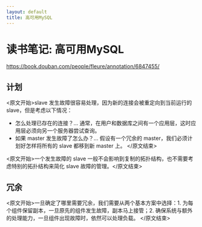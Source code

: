 ```yaml
---
layout: default
title: 高可用MySQL
---
```


# 读书笔记: 高可用MySQL

<https://book.douban.com/people/fleure/annotation/6847455/>
## 计划

<原文开始>slave 发生故障很容易处理，因为新的连接会被重定向到当前运行的 slave，但是考虑以下情况：

- 怎么处理已存在的连接？... 通常，在用户和数据库之间有一个应用层，这时应用层必须向另一个服务器尝试查询。
- 如果 master 发生故障了怎么办？... 假设有一个冗余的 master，我们必须计划好怎样将所有的 slave 都移到新 master 上。
</原文结束>

<原文开始>一个发生故障的 slave 一般不会影响到复制的拓扑结构，也不需要考虑特别的拓扑结构来简化 slave 故障的管理。</原文结束>
## 冗余

<原文开始>一旦确定了哪里需要冗余，我们需要从两个基本方案中选择：1. 为每个组件保留副本，一旦原先的组件发生故障，副本马上接管；2. 确保系统与额外的处理能力，一旦组件出现故障时，依然可以处理负载。 </原文结束>